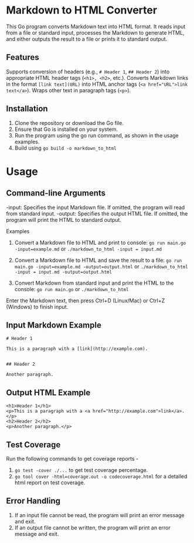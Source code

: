 # Markdown to HTML Converter
This Go program converts Markdown text into HTML format. It reads input from a file or standard input, processes the Markdown to generate HTML, and either outputs the result to a file or prints it to standard output.

## Features
Supports conversion of headers (e.g., `# Header 1`, `## Header 2`) into appropriate HTML header tags (`<h1>, <h2>`, etc.).
Converts Markdown links in the format `[link text](URL)` into HTML anchor tags (`<a href="URL">link text</a>`).
Wraps other text in paragraph tags (`<p>`).

## Installation
1. Clone the repository or download the Go file.
2. Ensure that Go is installed on your system.
3. Run the program using the go run command, as shown in the usage examples.
4. Build using ```go build -o markdown_to_html```

# Usage
## Command-line Arguments
-input: Specifies the input Markdown file. If omitted, the program will read from standard input.
-output: Specifies the output HTML file. If omitted, the program will print the HTML to standard output.

Examples
1. Convert a Markdown file to HTML and print to console:
`go run main.go -input=example.md` or `./markdown_to_html -input = input.md`

2. Convert a Markdown file to HTML and save the result to a file:
`go run main.go -input=example.md -output=output.html` or `./markdown_to_html -input = input.md -output=output.html`

3. Convert Markdown from standard input and print the HTML to the console:
`go run main.go` or `./markdown_to_html`

Enter the Markdown text, then press Ctrl+D (Linux/Mac) or Ctrl+Z (Windows) to finish input.

## Input Markdown Example
```
# Header 1

This is a paragraph with a [link](http://example.com).


## Header 2

Another paragraph.
```

## Output HTML Example

```
<h1>Header 1</h1>
<p>This is a paragraph with a <a href="http://example.com">link</a>.</p>
<h2>Header 2</h2>
<p>Another paragraph.</p>
```

## Test Coverage
Run the following commands to get coverage reports -
1. `go test -cover ./...` to get test coverage percentage.
2. `go tool cover -html=coverage.out -o codecoverage.html` for a detailed html report on test coverage.


## Error Handling
1. If an input file cannot be read, the program will print an error message and exit.
2. If an output file cannot be written, the program will print an error message and exit.